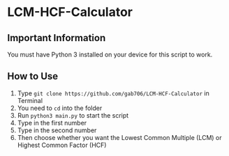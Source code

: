 # LCM-HCF-Calculator

## Important Information
You must have Python 3 installed on your device for this script to work.

## How to Use
1. Type `git clone https://github.com/gab706/LCM-HCF-Calculator` in Terminal
2. You need to `cd` into the folder
3. Run `python3 main.py` to start the script
4. Type in the first number
5. Type in the second number
6. Then choose whether you want the Lowest Common Multiple (LCM) or Highest Common Factor (HCF)

